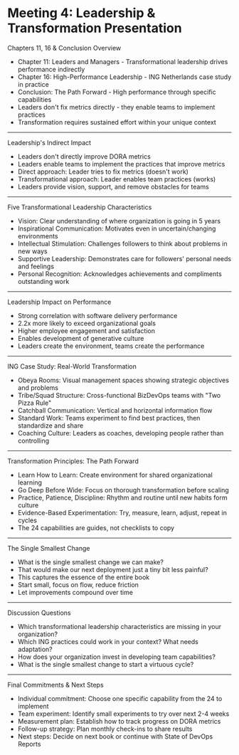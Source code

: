 # Meeting 4: Leadership & Transformation Presentation

Chapters 11, 16 & Conclusion Overview

- Chapter 11: Leaders and Managers - Transformational leadership drives performance indirectly
- Chapter 16: High-Performance Leadership - ING Netherlands case study in practice
- Conclusion: The Path Forward - High performance through specific capabilities
- Leaders don't fix metrics directly - they enable teams to implement practices
- Transformation requires sustained effort within your unique context

---

Leadership's Indirect Impact

- Leaders don't directly improve DORA metrics
- Leaders enable teams to implement the practices that improve metrics
- Direct approach: Leader tries to fix metrics (doesn't work)
- Transformational approach: Leader enables team practices (works)
- Leaders provide vision, support, and remove obstacles for teams

---

Five Transformational Leadership Characteristics

- Vision: Clear understanding of where organization is going in 5 years
- Inspirational Communication: Motivates even in uncertain/changing environments
- Intellectual Stimulation: Challenges followers to think about problems in new ways
- Supportive Leadership: Demonstrates care for followers' personal needs and feelings
- Personal Recognition: Acknowledges achievements and compliments outstanding work

---

Leadership Impact on Performance

- Strong correlation with software delivery performance
- 2.2x more likely to exceed organizational goals
- Higher employee engagement and satisfaction
- Enables development of generative culture
- Leaders create the environment, teams create the performance

---

ING Case Study: Real-World Transformation

- Obeya Rooms: Visual management spaces showing strategic objectives and problems
- Tribe/Squad Structure: Cross-functional BizDevOps teams with "Two Pizza Rule"
- Catchball Communication: Vertical and horizontal information flow
- Standard Work: Teams experiment to find best practices, then standardize and share
- Coaching Culture: Leaders as coaches, developing people rather than controlling

---

Transformation Principles: The Path Forward

- Learn How to Learn: Create environment for shared organizational learning
- Go Deep Before Wide: Focus on thorough transformation before scaling
- Practice, Patience, Discipline: Rhythm and routine until new habits form culture
- Evidence-Based Experimentation: Try, measure, learn, adjust, repeat in cycles
- The 24 capabilities are guides, not checklists to copy

---

The Single Smallest Change

- What is the single smallest change we can make?
- That would make our next deployment just a tiny bit less painful?
- This captures the essence of the entire book
- Start small, focus on flow, reduce friction
- Let improvements compound over time

---

Discussion Questions

- Which transformational leadership characteristics are missing in your organization?
- Which ING practices could work in your context? What needs adaptation?
- How does your organization invest in developing team capabilities?
- What is the single smallest change to start a virtuous cycle?

---

Final Commitments & Next Steps

- Individual commitment: Choose one specific capability from the 24 to implement
- Team experiment: Identify small experiments to try over next 2-4 weeks
- Measurement plan: Establish how to track progress on DORA metrics
- Follow-up strategy: Plan monthly check-ins to share results
- Next steps: Decide on next book or continue with State of DevOps Reports
